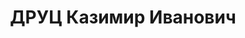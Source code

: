 ---
title: ДРУЦ Казимир Иванович
description: "Род. в 1903, г. Белосток, Польша. \n  Приговор: 23.11.1937 – ВМН"
---